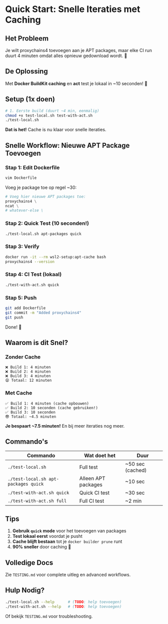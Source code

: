 # Quick Start: Snelle Iteraties met Caching

## Het Probleem

Je wilt proxychains4 toevoegen aan je APT packages, maar elke CI run duurt 4 minuten omdat alles opnieuw gedownload wordt. 😤

## De Oplossing

Met **Docker BuildKit caching** en **act** test je lokaal in ~10 seconden! 🚀

## Setup (1x doen)

```bash
# 1. Eerste build (duurt ~4 min, eenmalig)
chmod +x test-local.sh test-with-act.sh
./test-local.sh
```

**Dat is het!** Cache is nu klaar voor snelle iteraties.

## Snelle Workflow: Nieuwe APT Package Toevoegen

### Stap 1: Edit Dockerfile

```bash
vim Dockerfile
```

Voeg je package toe op regel ~30:

```dockerfile
# Voeg hier nieuwe APT packages toe:
proxychains4 \
ncat \
# whatever-else \
```

### Stap 2: Quick Test (10 seconden!)

```bash
./test-local.sh apt-packages quick
```

### Stap 3: Verify

```bash
docker run -it --rm wsl2-setup:apt-cache bash
proxychains4 --version
```

### Stap 4: CI Test (lokaal)

```bash
./test-with-act.sh quick
```

### Stap 5: Push

```bash
git add Dockerfile
git commit -m "Added proxychains4"
git push
```

Done! 🎉

## Waarom is dit Snel?

### Zonder Cache
```
❌ Build 1: 4 minuten
❌ Build 2: 4 minuten
❌ Build 3: 4 minuten
😫 Totaal: 12 minuten
```

### Met Cache
```
✅ Build 1: 4 minuten (cache opbouwen)
✅ Build 2: 10 seconden (cache gebruiken!)
✅ Build 3: 10 seconden
😎 Totaal: ~4.5 minuten
```

**Je bespaart ~7.5 minuten!** En bij meer iteraties nog meer.

## Commando's

| Commando | Wat doet het | Duur |
|----------|--------------|------|
| `./test-local.sh` | Full test | ~50 sec (cached) |
| `./test-local.sh apt-packages quick` | Alleen APT packages | ~10 sec |
| `./test-with-act.sh quick` | Quick CI test | ~30 sec |
| `./test-with-act.sh full` | Full CI test | ~2 min |

## Tips

1. **Gebruik `quick` mode** voor het toevoegen van packages
2. **Test lokaal eerst** voordat je pusht
3. **Cache blijft bestaan** tot je `docker builder prune` runt
4. **90% sneller** door caching 🚀

## Volledige Docs

Zie `TESTING.md` voor complete uitleg en advanced workflows.

## Hulp Nodig?

```bash
./test-local.sh --help      # (TODO: help toevoegen)
./test-with-act.sh --help   # (TODO: help toevoegen)
```

Of bekijk `TESTING.md` voor troubleshooting.
